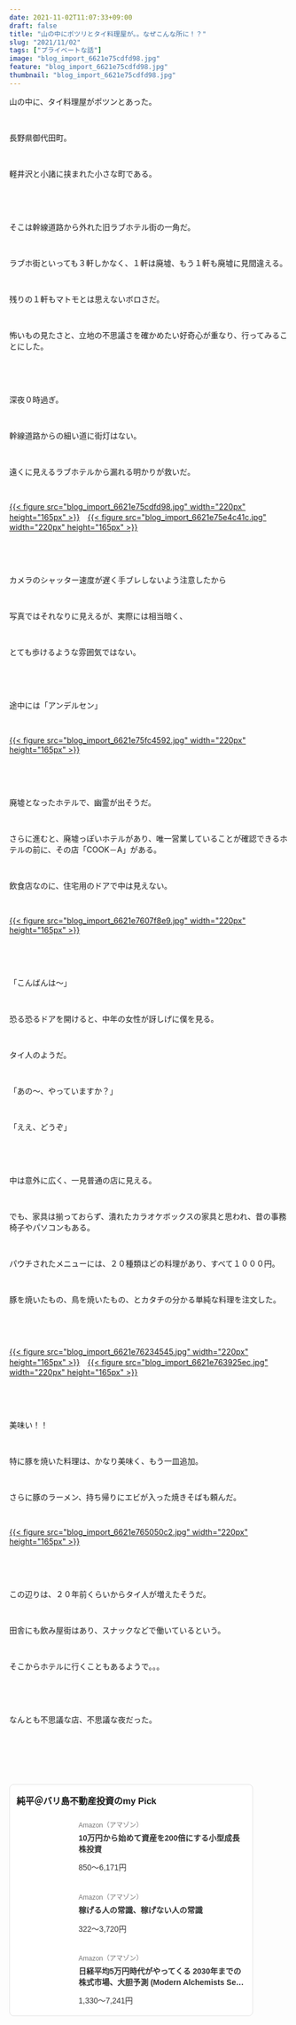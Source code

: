 ```yaml
---
date: 2021-11-02T11:07:33+09:00
draft: false
title: "山の中にポツリとタイ料理屋が。。なぜこんな所に！？"
slug: "2021/11/02"
tags: ["プライベートな話"]
image: "blog_import_6621e75cdfd98.jpg"
feature: "blog_import_6621e75cdfd98.jpg"
thumbnail: "blog_import_6621e75cdfd98.jpg"
---
```

<p>山の中に、タイ料理屋がポツンとあった。</p><p> </p><p>長野県御代田町。</p><p> </p><p>軽井沢と小諸に挟まれた小さな町である。</p><p> </p><p> </p><p>そこは幹線道路から外れた旧ラブホテル街の一角だ。</p><p> </p><p>ラブホ街といっても３軒しかなく、１軒は廃墟、もう１軒も廃墟に見間違える。</p><p> </p><p>残りの１軒もマトモとは思えないボロさだ。</p><p> </p><p>怖いもの見たさと、立地の不思議さを確かめたい好奇心が重なり、行ってみることにした。</p><p> </p><p> </p><p>深夜０時過ぎ。</p><p> </p><p>幹線道路からの細い道に街灯はない。</p><p> </p><p>遠くに見えるラブホテルから漏れる明かりが救いだ。</p><p> </p><p><a href="blog_import_6621e75cdfd98.jpg">{{< figure src="blog_import_6621e75cdfd98.jpg" width="220px" height="165px" >}}</a>　<a href="blog_import_6621e75e4c41c.jpg">{{< figure src="blog_import_6621e75e4c41c.jpg" width="220px" height="165px" >}}</a></p><p> </p><p> </p><p>カメラのシャッター速度が遅く手ブレしないよう注意したから</p><p> </p><p>写真ではそれなりに見えるが、実際には相当暗く、</p><p> </p><p>とても歩けるような雰囲気ではない。</p><p> </p><p> </p><p>途中には「アンデルセン」</p><p> </p><p><a href="blog_import_6621e75fc4592.jpg">{{< figure src="blog_import_6621e75fc4592.jpg" width="220px" height="165px" >}}</a></p><p> </p><p> </p><p>廃墟となったホテルで、幽霊が出そうだ。</p><p> </p><p>さらに進むと、廃墟っぽいホテルがあり、唯一営業していることが確認できるホテルの前に、その店「COOK－A」がある。</p><p> </p><p>飲食店なのに、住宅用のドアで中は見えない。</p><p> </p><p><a href="blog_import_6621e7607f8e9.jpg">{{< figure src="blog_import_6621e7607f8e9.jpg" width="220px" height="165px" >}}</a></p><p> </p><p> </p><p>「こんばんは〜」</p><p> </p><p>恐る恐るドアを開けると、中年の女性が訝しげに僕を見る。</p><p> </p><p>タイ人のようだ。</p><p> </p><p>「あの〜、やっていますか？」</p><p> </p><p>「ええ、どうぞ」</p><p> </p><p> </p><p>中は意外に広く、一見普通の店に見える。</p><p> </p><p>でも、家具は揃っておらず、潰れたカラオケボックスの家具と思われ、昔の事務椅子やパソコンもある。</p><p> </p><p>パウチされたメニューには、２０種類ほどの料理があり、すべて１０００円。</p><p> </p><p>豚を焼いたもの、鳥を焼いたもの、とカタチの分かる単純な料理を注文した。</p><p> </p><p> </p><p><a href="blog_import_6621e76234545.jpg">{{< figure src="blog_import_6621e76234545.jpg" width="220px" height="165px" >}}</a>　<a href="blog_import_6621e763925ec.jpg">{{< figure src="blog_import_6621e763925ec.jpg" width="220px" height="165px" >}}</a></p><p> </p><p> </p><p>美味い！！</p><p> </p><p>特に豚を焼いた料理は、かなり美味く、もう一皿追加。</p><p> </p><p>さらに豚のラーメン、持ち帰りにエビが入った焼きそばも頼んだ。</p><p> </p><p><a href="blog_import_6621e765050c2.jpg">{{< figure src="blog_import_6621e765050c2.jpg" width="220px" height="165px" >}}</a></p><p> </p><p> </p><p>この辺りは、２０年前くらいからタイ人が増えたそうだ。</p><p> </p><p>田舎にも飲み屋街はあり、スナックなどで働いているという。</p><p> </p><p>そこからホテルに行くこともあるようで。。。</p><p> </p><p> </p><p>なんとも不思議な店、不思議な夜だった。</p><p> </p><p> </p><p> </p><div class="pickCreative_root" style="font-size:0"><section class="myPick_block" contenteditable="false" style="background:#fff;font-family:ヒラギノ角ゴ Pro W3, Hiragino Kaku Gothic Pro, ＭＳ Ｐゴシック, Helvetica, Arial, sans-serif;border:1px solid #E2E2E2;box-sizing:border-box;border-radius:8px;padding:16px 12px;max-width:100%;width:440px;display:inline-block;text-align:left"><h2 class="myPick_title" style="font-weight:bold;font-size:16px;margin:0 0 20px">純平＠バリ島不動産投資のmy Pick</h2><div><article class="myPick_item" style="margin-top:24px"><a class="myPick_link" data-df-item-id="4866801174" data-img-url="https://p.odsyms15.com/mTx9A1sZcX1d62AvfbFqs7" data-item-id="AZ000001" data-layout-type="102" style="display:-webkit-box; display: flex;max-width:100%;text-decoration:none;line-height:1;font-weight:normal;font-style:normal;word-break:break-all" target="_blank" data-aid="GD2wGUTcfjUaufI7bFO5n3" id="GD2wGUTcfjUaufI7bFO5n3" href="click?aid=GD2wGUTcfjUaufI7bFO5n3"><div class="myPick_imgWrapper" style="position:relative;margin-right:16px;flex-shrink:0;width:96px;height:96px;border-radius:4px;overflow:hidden">{{< figure src="svg+xml;charset=utf-8,%3Csvg%20xmlns%3D%22http%3A%2F%2Fwww.w3.org%2F2000%2Fsvg%22%20title%3D%22Placeholder%20for%20Images%22%20role%3D%22presentation%22%20viewBox%3D%220%200%201%201%22%20%2F%3E" width="96pxpx" height="96pxpx" >}}<noscript><img alt="" class="myPick_img" data-img="affiliate" height="96px" src="https://p.odsyms15.com/mTx9A1sZcX1d62AvfbFqs7" style="width:auto;height:auto;margin:auto; margin: auto;position:absolute;top:0;left:0;right:0;bottom:0;max-width:100%;max-height:100%;-o-object-fit:contain;object-fit:contain" width="96px"></noscript></div><div class="myPick_itemInfo" style="display:-webkit-box; display: flex;-webkit-box-orient:vertical;-webkit-box-direction:normal;flex-direction:column;-webkit-box-pack:center;justify-content:center"><div class="myPick_demand" style="color:#757575;font-size:12px">Amazon（アマゾン）</div><div class="myPick_itemTitle" style="-webkit-box-orient:vertical;display:-webkit-box;font-weight:bold; fontWeight: bold;-webkit-line-clamp:2;overflow:hidden;font-size:14px;line-height:1.4;color:#333333;margin:8px 0 16px">10万円から始めて資産を200倍にする小型成長株投資</div><div class="myPick_price" style="font-size:14px;color:#333333">850〜6,171円</div></div></a></article><article class="myPick_item" style="margin-top:24px"><a class="myPick_link" data-df-item-id="4802110227" data-img-url="https://p.odsyms15.com/AlO6Havfb71fjIkVViQlgj" data-item-id="AZ000001" data-layout-type="102" style="display:-webkit-box; display: flex;max-width:100%;text-decoration:none;line-height:1;font-weight:normal;font-style:normal;word-break:break-all" target="_blank" data-aid="kQGBW72V51ABtmi9IZSuE7" id="kQGBW72V51ABtmi9IZSuE7" href="click?aid=kQGBW72V51ABtmi9IZSuE7"><div class="myPick_imgWrapper" style="position:relative;margin-right:16px;flex-shrink:0;width:96px;height:96px;border-radius:4px;overflow:hidden">{{< figure src="svg+xml;charset=utf-8,%3Csvg%20xmlns%3D%22http%3A%2F%2Fwww.w3.org%2F2000%2Fsvg%22%20title%3D%22Placeholder%20for%20Images%22%20role%3D%22presentation%22%20viewBox%3D%220%200%201%201%22%20%2F%3E" width="96pxpx" height="96pxpx" >}}<noscript><img alt="" class="myPick_img" data-img="affiliate" height="96px" src="https://p.odsyms15.com/AlO6Havfb71fjIkVViQlgj" style="width:auto;height:auto;margin:auto; margin: auto;position:absolute;top:0;left:0;right:0;bottom:0;max-width:100%;max-height:100%;-o-object-fit:contain;object-fit:contain" width="96px"></noscript></div><div class="myPick_itemInfo" style="display:-webkit-box; display: flex;-webkit-box-orient:vertical;-webkit-box-direction:normal;flex-direction:column;-webkit-box-pack:center;justify-content:center"><div class="myPick_demand" style="color:#757575;font-size:12px">Amazon（アマゾン）</div><div class="myPick_itemTitle" style="-webkit-box-orient:vertical;display:-webkit-box;font-weight:bold; fontWeight: bold;-webkit-line-clamp:2;overflow:hidden;font-size:14px;line-height:1.4;color:#333333;margin:8px 0 16px">稼げる人の常識、稼げない人の常識</div><div class="myPick_price" style="font-size:14px;color:#333333">322〜3,720円</div></div></a></article><article class="myPick_item" style="margin-top:24px"><a class="myPick_link" data-df-item-id="4775991787" data-img-url="https://p.odsyms15.com/aqB0oGpCY13f9jhvzhB6P5" data-item-id="AZ000001" data-layout-type="102" style="display:-webkit-box; display: flex;max-width:100%;text-decoration:none;line-height:1;font-weight:normal;font-style:normal;word-break:break-all" target="_blank" data-aid="mdXMs8pfGu8AeQipeHifH2" id="mdXMs8pfGu8AeQipeHifH2" href="click?aid=mdXMs8pfGu8AeQipeHifH2"><div class="myPick_imgWrapper" style="position:relative;margin-right:16px;flex-shrink:0;width:96px;height:96px;border-radius:4px;overflow:hidden">{{< figure src="svg+xml;charset=utf-8,%3Csvg%20xmlns%3D%22http%3A%2F%2Fwww.w3.org%2F2000%2Fsvg%22%20title%3D%22Placeholder%20for%20Images%22%20role%3D%22presentation%22%20viewBox%3D%220%200%201%201%22%20%2F%3E" width="96pxpx" height="96pxpx" >}}<noscript><img alt="" class="myPick_img" data-img="affiliate" height="96px" src="https://p.odsyms15.com/aqB0oGpCY13f9jhvzhB6P5" style="width:auto;height:auto;margin:auto; margin: auto;position:absolute;top:0;left:0;right:0;bottom:0;max-width:100%;max-height:100%;-o-object-fit:contain;object-fit:contain" width="96px"></noscript></div><div class="myPick_itemInfo" style="display:-webkit-box; display: flex;-webkit-box-orient:vertical;-webkit-box-direction:normal;flex-direction:column;-webkit-box-pack:center;justify-content:center"><div class="myPick_demand" style="color:#757575;font-size:12px">Amazon（アマゾン）</div><div class="myPick_itemTitle" style="-webkit-box-orient:vertical;display:-webkit-box;font-weight:bold; fontWeight: bold;-webkit-line-clamp:2;overflow:hidden;font-size:14px;line-height:1.4;color:#333333;margin:8px 0 16px">日経平均5万円時代がやってくる 2030年までの株式市場、大胆予測 (Modern Alchemists Series No. 163)</div><div class="myPick_price" style="font-size:14px;color:#333333">1,330〜7,241円</div></div></a></article></div></section></div><p> </p>

